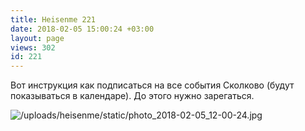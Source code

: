 ```yaml
---
title: Heisenme 221
date: 2018-02-05 15:00:24 +03:00
layout: page
views: 302
id: 221
---
```


Вот инструкция как подписаться на все события Сколково (будут показываться в календаре). До этого нужно зарегаться.



![/uploads/heisenme/static/photo_2018-02-05_12-00-24.jpg](/uploads/heisenme/static/photo_2018-02-05_12-00-24.jpg)
